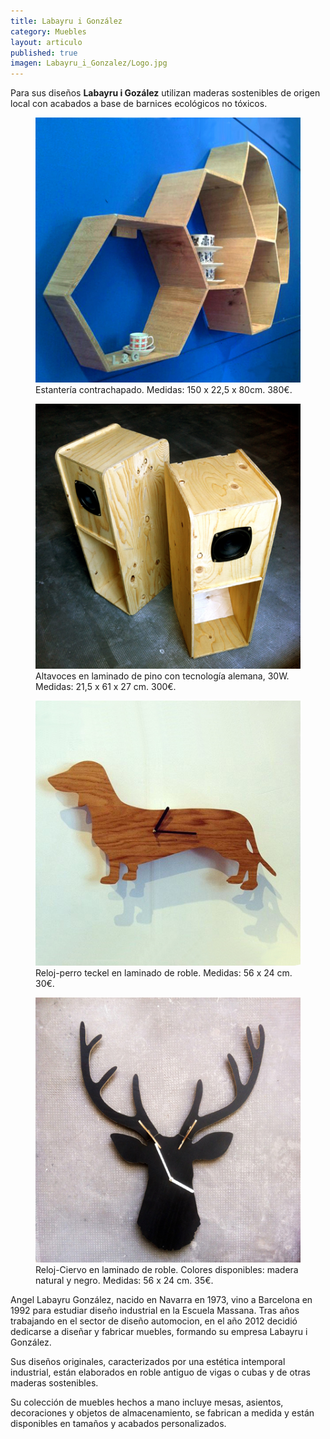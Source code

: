 ```yaml
---
title: Labayru i González
category: Muebles
layout: articulo
published: true
imagen: Labayru_i_Gonzalez/Logo.jpg
---
```

Para sus diseños **Labayru i Gozález** utilizan maderas sostenibles de origen local con acabados a base de barnices ecológicos no tóxicos.

<div class="figure-group">
<figure>
	<a href="/images/Labayru_i_Gonzalez/Prestatgeria.jpg"><img src="/images/Labayru_i_Gonzalez/Prestatgeria.jpg" alt="Estantería hecha a mano Labayru"></a>
	<figcaption>Estantería contrachapado. Medidas: 150 x 22,5 x 80cm. 380€.</figcaption>
</figure>
 
<figure>
	<a href="/images/Labayru_i_Gonzalez/altavoces.jpg"><img src="/images/Labayru_i_Gonzalez/altavoces.jpg" alt="Altavoces hechos a mano Labayru"></a>
	<figcaption>
        Altavoces en laminado de pino con tecnología alemana, 30W. Medidas: 21,5 x 61 x 27 cm. 300€.
    </figcaption>
</figure>
</div>

<div class="figure-group">
<figure>
	<a href="/images/Labayru_i_Gonzalez/perrete.jpg"><img src="/images/Labayru_i_Gonzalez/perrete.jpg" alt="Reloj-Perro hecho a mano Labayru"></a>
	<figcaption>
	    Reloj-perro teckel en laminado de roble. Medidas: 56 x 24 cm. 30€.
	</figcaption>
</figure>

<figure>
	<a href="/images/Labayru_i_Gonzalez/Ciervo.jpg"><img src="/images/Labayru_i_Gonzalez/Ciervo.jpg" alt="Reloj-Ciervo hecho a mano Labayru"></a>
	<figcaption>
	    Reloj-Ciervo en laminado de roble. Colores disponibles: madera natural y negro. Medidas: 56 x 24 cm. 35€.
	</figcaption>
</figure>
</div>

Angel Labayru González, nacido en Navarra en 1973, vino a Barcelona en 1992 para estudiar diseño industrial en la Escuela Massana. Tras años trabajando en el sector de diseño automocion, en el año 2012 decidió dedicarse a diseñar y fabricar muebles, formando su empresa Labayru i González.

Sus diseños originales, caracterizados por una estética intemporal industrial, están elaborados en roble antiguo de vigas o cubas y de otras maderas sostenibles.

Su colección de muebles hechos a mano incluye mesas, asientos, decoraciones y objetos de almacenamiento, se fabrican a medida y están disponibles en tamaños y acabados personalizados.
